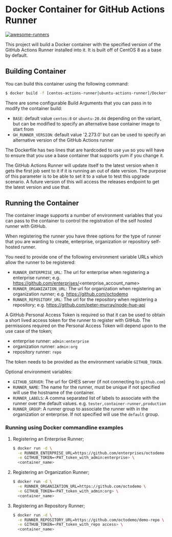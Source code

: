 # Docker Container for GitHub Actions Runner

[![awesome-runners](https://img.shields.io/badge/listed%20on-awesome--runners-blue.svg)](https://github.com/jonico/awesome-runners)

This project will build a Docker container with the specified version of the GitHub Actions Runner installed into it. It is built off of CentOS 8 as a base by default.

## Building Container
You can build this container using the following command:

```bash
$ docker build -f [centos-actions-runner|ubuntu-actions-runner]/Dockerfile -t <container_tag> .
```

There are some configurable Build Arguments that you can pass in to modify the container build:

* `BASE`: default value `centos:8` or `ubuntu-20.04` depending on the variant, but can be modified to specify an alternative base container image to start from
* `GH_RUNNER_VERSION`: default value '2.273.0' but can be used to specify an alternative version of the GitHub Actions runner

The Dockerfile has two lines that are hardcoded to use `yum` so you will have to ensure that you use a base container that supports yum if you change it.

The GitHub Actions Runner will update itself to the latest version when it gets the first job sent to it if it is running an out of date version. The purpose of this parameter is to be able to set it to a value to test this upgrade scenario.
A future version of this will access the releases endpoint to get the latest version and use that.


## Running the Container

The container image supports a number of environment variables that you can pass to the container to control the registration of the self hosted runner with GitHub.

When registering the runner you have three options for the type of runner that you are wanting to create, enterprise, organization or repository self-hosted runner.

You need to provide one of the following environment variable URLs which allow the runner to be registered:

* `RUNNER_ENTERPRISE_URL`: The url for enterprise when registering a enterprise runner; e.g. https://github.com/enterprises/<enterprise_account_name>
* `RUNNER_ORGANIZATION_URL`: The url for organization when registering an organization runner; e.g. https://github.com/octodemo
* `RUNNER_REPOSITORY_URL`: The url for the repository when registering a repository; e.g. https://github.com/peter-murray/node-hue-api

A GitHub Personal Access Token is required so that it can be used to obtain a short lived access token for the runner to register with GitHub. The permissions required on the Personal Access Token will depend upon to the use case of the token;

* enterprise runner: `admin:enterprise`
* organization runner: `admin:org`
* repository runner: `repo`

The token needs to be provided as the environment variable `GITHUB_TOKEN`.


Optional environment variables:

* `GITHUB_SERVER`: The url for GHES server (if not connecting to `github.com`)
* `RUNNER_NAME`: The name for the runner, must be unique if not specified will use the hostname of the container.
* `RUNNER_LABELS`: A comma separated list of labels to associate with the runner over the default values. e.g. `tester,container-runner,production`
* `RUNNER_GROUP`: A runner group to associate the runner with in the organization or enterprise. If not specified will use the `default` group.


### Running using Docker commandline examples

1. Registering an Enterprise Runner;

    ```bash
    $ docker run -d \
      -e RUNNER_ENTERPRISE_URL=https://github.com/enterprises/octodemo \
      -e GITHUB_TOKEN=<PAT_token_with_admin:enterprise> \
      <container_name>
    ```

1. Registering an Organization Runner;

    ```bash
    $ docker run -d \
      -e RUNNER_ORGANIZATION_URL=https://github.com/octodemo \
      -e GITHUB_TOKEN=<PAT_token_with_admin:org> \
      <container_name>
    ```

1. Registering an Repository Runner;

    ```bash
    $ docker run -d \
      -e RUNNER_REPOSITORY_URL=https://github.com/octodemo/demo-repo \
      -e GITHUB_TOKEN=<PAT_token_with_repo access> \
      <container_name>
    ```
